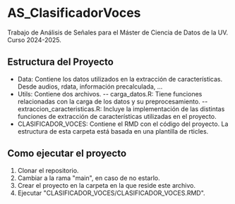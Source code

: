 # AS_ClasificadorVoces
Trabajo de Análisis de Señales para el Máster de Ciencia de Datos de la UV. Curso 2024-2025.

## Estructura del Proyecto

- Data: Contiene los datos utilizados en la extracción de características. Desde audios, rdata, información precalculada, ...
- Utils: Contiene dos archivos.
-- carga_datos.R: Tiene funciones relacionadas con la carga de los datos y su preprocesamiento.
-- extraccion_caracteristicas.R: Incluye la implementación de las distintas funciones de extracción de características utilizadas en el proyecto.
- CLASIFICADOR_VOCES: Contiene el RMD con el código del proyecto. La estructura de esta carpeta está basada en una plantilla de rticles.

## Como ejecutar el proyecto

1. Clonar el repositorio.
2. Cambiar a la rama "main", en caso de no estarlo.
3. Crear el proyecto en la carpeta en la que reside este archivo.
4. Ejecutar "CLASIFICADOR_VOCES/CLASIFICADOR_VOCES.RMD".
